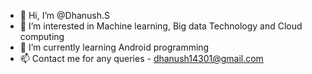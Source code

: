 - 👋 Hi, I’m @Dhanush.S
- 👀 I’m interested in Machine learning, Big data Technology and Cloud computing
- 🌱 I’m currently learning Android programming
- 📫 Contact me for any queries - dhanush14301@gmail.com

<!---
dhanushvik/dhanushvik is a ✨ special ✨ repository because its `README.md` (this file) appears on your GitHub profile.
You can click the Preview link to take a look at your changes.
--->
